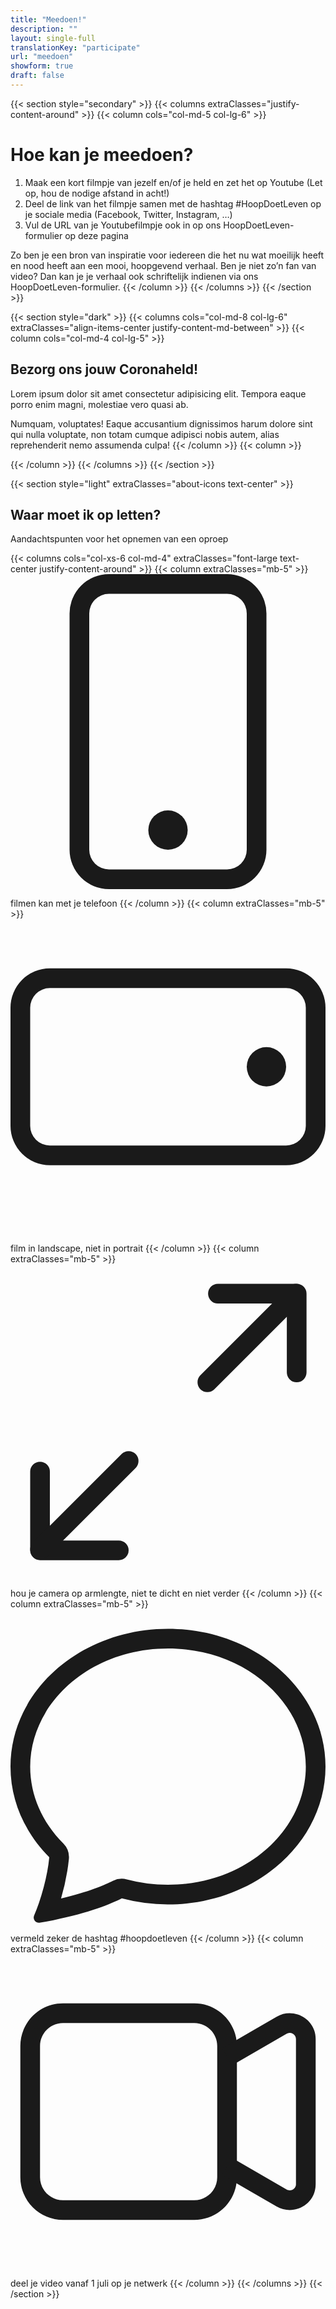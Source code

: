```yaml
---
title: "Meedoen!"
description: ""
layout: single-full
translationKey: "participate"
url: "meedoen"
showform: true
draft: false
---
```


{{< section style="secondary" >}}
{{< columns extraClasses="justify-content-around" >}}
{{< column cols="col-md-5 col-lg-6" >}}
# Hoe kan je meedoen?
1. Maak een kort filmpje van jezelf en/of je held en zet het op Youtube (Let op, hou de nodige afstand in acht!)
1. Deel de link van het filmpje samen met de hashtag #HoopDoetLeven op je sociale media (Facebook, Twitter, Instagram, …)
1. Vul de URL van je Youtubefilmpje ook in op ons HoopDoetLeven-formulier op deze pagina


Zo ben je een bron van inspiratie voor iedereen die het nu wat moeilijk heeft en nood heeft aan een mooi, hoopgevend verhaal. Ben je niet zo’n fan van video? Dan kan je je verhaal ook schriftelijk indienen via ons HoopDoetLeven-formulier.
{{< /column >}}
{{< /columns >}}
{{< /section >}}

{{< section style="dark" >}}
{{< columns cols="col-md-8 col-lg-6" extraClasses="align-items-center justify-content-md-between" >}}
{{< column cols="col-md-4 col-lg-5" >}}
## Bezorg ons jouw Coronaheld!
Lorem ipsum dolor sit amet consectetur adipisicing elit. Tempora eaque porro enim magni, molestiae vero quasi ab.

Numquam, voluptates! Eaque accusantium dignissimos harum dolore sint qui nulla voluptate, non totam cumque adipisci nobis autem, alias reprehenderit nemo assumenda culpa!
{{< /column >}}
{{< column >}}
<div id="nominateForm"></div>
{{< /column >}}
{{< /columns >}}
{{< /section >}}

{{< section style="light" extraClasses="about-icons text-center" >}}
## Waar moet ik op letten?
<p class="lead mb-5">Aandachtspunten voor het opnemen van een oproep</p>
{{< columns cols="col-xs-6 col-md-4" extraClasses="font-large text-center justify-content-around" >}}
{{< column extraClasses="mb-5" >}}
<svg class="bi bi-phone" viewBox="0 0 16 16" fill="currentColor" xmlns="http://www.w3.org/2000/svg">
<path fill-rule="evenodd" d="M11 1H5a1 1 0 0 0-1 1v12a1 1 0 0 0 1 1h6a1 1 0 0 0 1-1V2a1 1 0 0 0-1-1zM5 0a2 2 0 0 0-2 2v12a2 2 0 0 0 2 2h6a2 2 0 0 0 2-2V2a2 2 0 0 0-2-2H5z"/>
<path fill-rule="evenodd" d="M8 14a1 1 0 1 0 0-2 1 1 0 0 0 0 2z"/>
</svg>


filmen kan met je telefoon
{{< /column >}}
{{< column extraClasses="mb-5" >}}
<svg class="bi bi-phone-landscape" viewBox="0 0 16 16" fill="currentColor" xmlns="http://www.w3.org/2000/svg">
  <path fill-rule="evenodd" d="M1 4.5v6a1 1 0 0 0 1 1h12a1 1 0 0 0 1-1v-6a1 1 0 0 0-1-1H2a1 1 0 0 0-1 1zm-1 6a2 2 0 0 0 2 2h12a2 2 0 0 0 2-2v-6a2 2 0 0 0-2-2H2a2 2 0 0 0-2 2v6z"/>
  <path fill-rule="evenodd" d="M14 7.5a1 1 0 1 0-2 0 1 1 0 0 0 2 0z"/>
</svg>


film in landscape, niet in portrait
{{< /column >}}
{{< column extraClasses="mb-5" >}}
<svg class="bi bi-arrows-angle-expand" viewBox="0 0 16 16" fill="currentColor" xmlns="http://www.w3.org/2000/svg">
  <path fill-rule="evenodd" d="M1.5 10.036a.5.5 0 0 1 .5.5v3.5h3.5a.5.5 0 0 1 0 1h-4a.5.5 0 0 1-.5-.5v-4a.5.5 0 0 1 .5-.5z"/>
  <path fill-rule="evenodd" d="M6.354 9.646a.5.5 0 0 1 0 .708l-4.5 4.5a.5.5 0 0 1-.708-.708l4.5-4.5a.5.5 0 0 1 .708 0zm8.5-8.5a.5.5 0 0 1 0 .708l-4.5 4.5a.5.5 0 0 1-.708-.708l4.5-4.5a.5.5 0 0 1 .708 0z"/>
  <path fill-rule="evenodd" d="M10.036 1.5a.5.5 0 0 1 .5-.5h4a.5.5 0 0 1 .5.5v4a.5.5 0 1 1-1 0V2h-3.5a.5.5 0 0 1-.5-.5z"/>
</svg>


hou je camera op armlengte, niet te dicht en niet verder
{{< /column >}}
{{< column extraClasses="mb-5" >}}
<svg class="bi bi-chat" viewBox="0 0 16 16" fill="currentColor" xmlns="http://www.w3.org/2000/svg">
  <path fill-rule="evenodd" d="M2.678 11.894a1 1 0 0 1 .287.801 10.97 10.97 0 0 1-.398 2c1.395-.323 2.247-.697 2.634-.893a1 1 0 0 1 .71-.074A8.06 8.06 0 0 0 8 14c3.996 0 7-2.807 7-6 0-3.192-3.004-6-7-6S1 4.808 1 8c0 1.468.617 2.83 1.678 3.894zm-.493 3.905a21.682 21.682 0 0 1-.713.129c-.2.032-.352-.176-.273-.362a9.68 9.68 0 0 0 .244-.637l.003-.01c.248-.72.45-1.548.524-2.319C.743 11.37 0 9.76 0 8c0-3.866 3.582-7 8-7s8 3.134 8 7-3.582 7-8 7a9.06 9.06 0 0 1-2.347-.306c-.52.263-1.639.742-3.468 1.105z"/>
</svg>


vermeld zeker de hashtag #hoopdoetleven
{{< /column >}}
{{< column extraClasses="mb-5" >}}
<svg class="bi bi-camera-video" viewBox="0 0 16 16" fill="currentColor" xmlns="http://www.w3.org/2000/svg">
  <path fill-rule="evenodd" d="M2.667 3.5c-.645 0-1.167.522-1.167 1.167v6.666c0 .645.522 1.167 1.167 1.167h6.666c.645 0 1.167-.522 1.167-1.167V4.667c0-.645-.522-1.167-1.167-1.167H2.667zM.5 4.667C.5 3.47 1.47 2.5 2.667 2.5h6.666c1.197 0 2.167.97 2.167 2.167v6.666c0 1.197-.97 2.167-2.167 2.167H2.667A2.167 2.167 0 0 1 .5 11.333V4.667z"/>
  <path fill-rule="evenodd" d="M11.25 5.65l2.768-1.605a.318.318 0 0 1 .482.263v7.384c0 .228-.26.393-.482.264l-2.767-1.605-.502.865 2.767 1.605c.859.498 1.984-.095 1.984-1.129V4.308c0-1.033-1.125-1.626-1.984-1.128L10.75 4.785l.502.865z"/>
</svg>


deel je video vanaf 1 juli op je netwerk
{{< /column >}}
{{< /columns >}}
{{< /section >}}